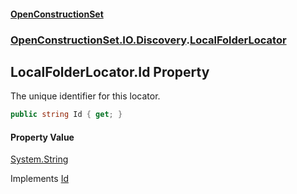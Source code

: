 #### [OpenConstructionSet](index.md 'index')
### [OpenConstructionSet.IO.Discovery](index.md#OpenConstructionSet_IO_Discovery 'OpenConstructionSet.IO.Discovery').[LocalFolderLocator](rPXbOqKGJHUGKeNPKtAAmA.md 'OpenConstructionSet.IO.Discovery.LocalFolderLocator')
## LocalFolderLocator.Id Property
The unique identifier for this locator.  
```csharp
public string Id { get; }
```
#### Property Value
[System.String](https://docs.microsoft.com/en-us/dotnet/api/System.String 'System.String')

Implements [Id](tlCRx8blnAf9atqMJoLYKw.md 'OpenConstructionSet.IO.Discovery.IInstallationLocator.Id')  
